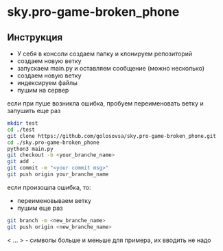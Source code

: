 # sky.pro-game-broken_phone

## Инструкция

* У себя в консоли создаем папку и клонируем репозиторий
* создаем новую ветку
* запускаем main.py и оставляем сообщение (можно несколько)
* создаем новую ветку
* индексируем файлы
* пушим на сервер

если при пуше возникла ошибка, пробуем переименовать ветку и запушить еще раз

```bash
mkdir test
cd ./test
git clone https://github.com/golosovsa/sky.pro-game-broken_phone.git
cd ./sky.pro-game-broken_phone
python3 main.py 
git checkout -b <your_branche_name>
git add .
git commit -m "<your commit msg>"
git push origin your_branche_name
```

если произошла ошибка, то:
* переименовываем ветку
* пушим еще раз

```bash
git branch -m <new_branche_name>
git push origin <new_branche_name>
```

< ... > - символы больше и меньше для примера, их вводить не надо 